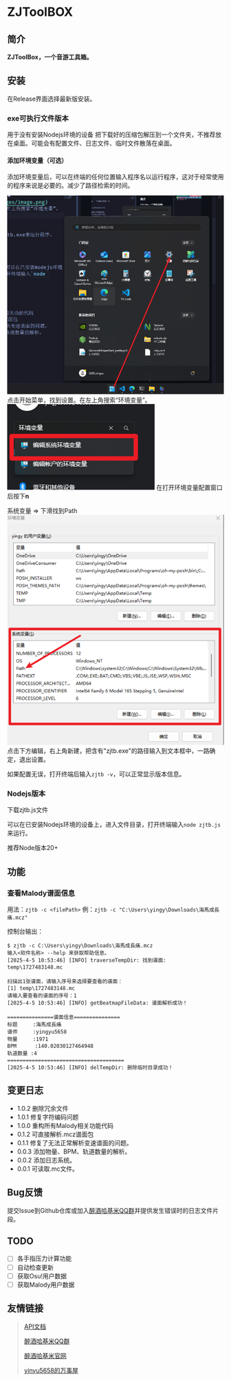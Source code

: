 # ZJToolBOX

## 简介
**ZJToolBox，一个音游工具箱。**

## 安装
在Release界面选择最新版安装。

### exe可执行文件版本
用于没有安装Nodejs环境的设备
把下载好的压缩包解压到一个文件夹，不推荐放在桌面。可能会有配置文件、日志文件、临时文件散落在桌面。

#### 添加环境变量（可选）

添加环境变量后，可以在终端的任何位置输入程序名以运行程序，这对于经常使用的程序来说是必要的。减少了路径检索的时间。

![alt text](ReadmeImages/image.png)
点击开始菜单，找到设置。在左上角搜索“环境变量”。
![alt text](<ReadmeImages/image copy.png>)
在打开环境变量配置窗口后按下**n**

系统变量 => 下滑找到Path 
![alt text](<ReadmeImages/image copy 3.png>)
点击下方编辑，右上角新建，把含有"zjtb.exe"的路径输入到文本框中，一路确定，退出设置。

如果配置无误，打开终端后输入`zjtb -v`，可以正常显示版本信息。

### Nodejs版本
下载zjtb.js文件

可以在已安装Nodejs环境的设备上，进入文件目录，打开终端输入`node zjtb.js`来运行。

推荐Node版本20+

## 功能
### 查看Malody谱面信息
用法：`zjtb -c <filePath>`
例：`zjtb -c "C:\Users\yingy\Downloads\海馬成長痛.mcz"`

控制台输出：
```
$ zjtb -c C:\Users\yingy\Downloads\海馬成長痛.mcz
输入<软件名称> --help 来获取帮助信息。
[2025-4-5 10:53:46] [INFO] traverseTempDir: 找到谱面: temp\1727483148.mc

扫描出1张谱面，请输入序号来选择要查看的谱面：
[1] temp\1727483148.mc
请输入要查看的谱面的序号：1
[2025-4-5 10:53:46] [INFO] getBeatmapFileData: 谱面解析成功！

===============谱面信息===============
标题     :海馬成長痛
谱师     :yingyu5658
物量     :1971
BPM      :140.02030127464948
轨道数量 :4
======================================
[2025-4-5 10:53:46] [INFO] delTempDir: 删除临时目录成功！
```

## 变更日志
- 1.0.2 删除冗余文件
- 1.0.1 修复字符编码问题
- 1.0.0 重构所有Malody相关功能代码
- 0.1.2 可直接解析.mcz谱面包
- 0.1.1 修复了无法正常解析变速谱面的问题。
- 0.0.3 添加物量、BPM、轨道数量的解析。
- 0.0.2 添加日志系统。
- 0.0.1 可读取.mc文件。

## Bug反馈
提交Issue到Github仓库或加入[醉酒哈基米QQ群](https://qm.qq.com/q/TOkvfQIUI)并提供发生错误时的日志文件片段。

## TODO
- [ ] 各手指压力计算功能
- [ ] 自动检查更新
- [ ] 获取Osu!用户数据
- [ ] 获取Malody用户数据

## 友情链接
> [API文档](http://zjhajimi.fun/ZJToolBox/docs/module-Beatmap-BeatmapData.html)
> 
> [醉酒哈基米QQ群](https://qm.qq.com/q/TOkvfQIUIU) 
> 
> [醉酒哈基米官网](www.zjhajimi.fun)
> 
> [yinyu5658的万事屋](https://www.yingyu5658.cn)
>



